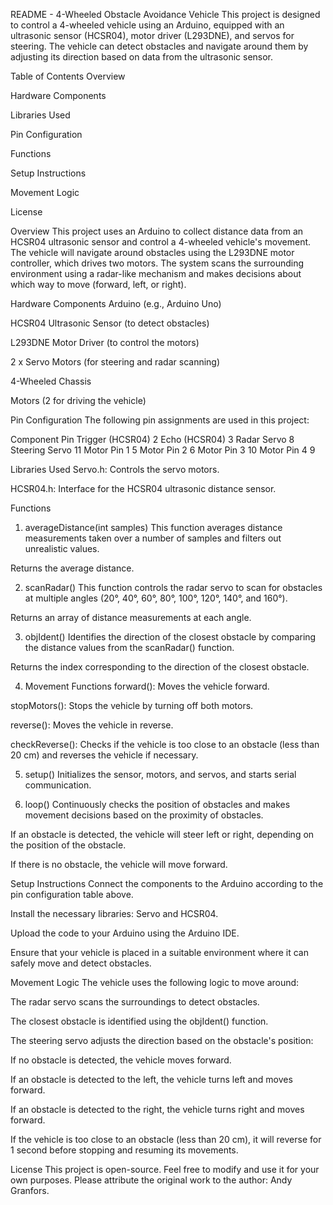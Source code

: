 README - 4-Wheeled Obstacle Avoidance Vehicle
This project is designed to control a 4-wheeled vehicle using an Arduino, equipped with an ultrasonic sensor (HCSR04), motor driver (L293DNE), and servos for steering. The vehicle can detect obstacles and navigate around them by adjusting its direction based on data from the ultrasonic sensor.

Table of Contents
Overview

Hardware Components

Libraries Used

Pin Configuration

Functions

Setup Instructions

Movement Logic

License

Overview
This project uses an Arduino to collect distance data from an HCSR04 ultrasonic sensor and control a 4-wheeled vehicle's movement. The vehicle will navigate around obstacles using the L293DNE motor controller, which drives two motors. The system scans the surrounding environment using a radar-like mechanism and makes decisions about which way to move (forward, left, or right).

Hardware Components
Arduino (e.g., Arduino Uno)

HCSR04 Ultrasonic Sensor (to detect obstacles)

L293DNE Motor Driver (to control the motors)

2 x Servo Motors (for steering and radar scanning)

4-Wheeled Chassis

Motors (2 for driving the vehicle)

Pin Configuration
The following pin assignments are used in this project:

Component	Pin
Trigger (HCSR04)	2
Echo (HCSR04)	3
Radar Servo	8
Steering Servo	11
Motor Pin 1	5
Motor Pin 2	6
Motor Pin 3	10
Motor Pin 4	9

Libraries Used
Servo.h: Controls the servo motors.

HCSR04.h: Interface for the HCSR04 ultrasonic distance sensor.

Functions
1. averageDistance(int samples)
This function averages distance measurements taken over a number of samples and filters out unrealistic values.

Returns the average distance.

2. scanRadar()
This function controls the radar servo to scan for obstacles at multiple angles (20°, 40°, 60°, 80°, 100°, 120°, 140°, and 160°).

Returns an array of distance measurements at each angle.

3. objIdent()
Identifies the direction of the closest obstacle by comparing the distance values from the scanRadar() function.

Returns the index corresponding to the direction of the closest obstacle.

4. Movement Functions
forward(): Moves the vehicle forward.

stopMotors(): Stops the vehicle by turning off both motors.

reverse(): Moves the vehicle in reverse.

checkReverse(): Checks if the vehicle is too close to an obstacle (less than 20 cm) and reverses the vehicle if necessary.

5. setup()
Initializes the sensor, motors, and servos, and starts serial communication.

6. loop()
Continuously checks the position of obstacles and makes movement decisions based on the proximity of obstacles.

If an obstacle is detected, the vehicle will steer left or right, depending on the position of the obstacle.

If there is no obstacle, the vehicle will move forward.

Setup Instructions
Connect the components to the Arduino according to the pin configuration table above.

Install the necessary libraries: Servo and HCSR04.

Upload the code to your Arduino using the Arduino IDE.

Ensure that your vehicle is placed in a suitable environment where it can safely move and detect obstacles.

Movement Logic
The vehicle uses the following logic to move around:

The radar servo scans the surroundings to detect obstacles.

The closest obstacle is identified using the objIdent() function.

The steering servo adjusts the direction based on the obstacle's position:

If no obstacle is detected, the vehicle moves forward.

If an obstacle is detected to the left, the vehicle turns left and moves forward.

If an obstacle is detected to the right, the vehicle turns right and moves forward.

If the vehicle is too close to an obstacle (less than 20 cm), it will reverse for 1 second before stopping and resuming its movements.

License
This project is open-source. Feel free to modify and use it for your own purposes. Please attribute the original work to the author: Andy Granfors.
